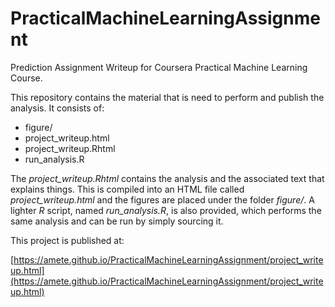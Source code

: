 # PracticalMachineLearningAssignment

Prediction Assignment Writeup for Coursera Practical Machine Learning Course.

This repository contains the material that is need to perform and publish the analysis. It consists of:

* figure/
* project_writeup.html
* project_writeup.Rhtml
* run_analysis.R

The *project_writeup.Rhtml* contains the analysis and the associated text that explains things. This is compiled into an HTML file called *project_writeup.html* and the figures are placed under the folder *figure/*. A lighter *R* script, named *run_analysis.R*, is also provided, which performs the same analysis and can be run by simply sourcing it. 

This project is published at:

[https://amete.github.io/PracticalMachineLearningAssignment/project_writeup.html](https://amete.github.io/PracticalMachineLearningAssignment/project_writeup.html)
